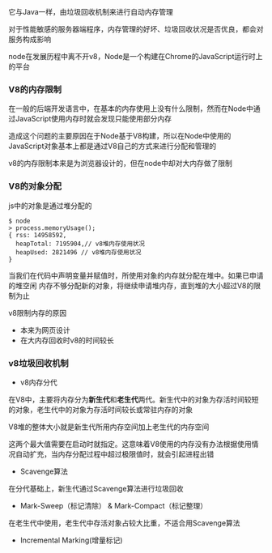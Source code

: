 它与Java一样，由垃圾回收机制来进行自动内存管理

对于性能敏感的服务器端程序，内存管理的好坏、垃圾回收状况是否优良，都会对服务构成影响

node在发展历程中离不开v8，Node是一个构建在Chrome的JavaScript运行时上的平台

### V8的内存限制

在一般的后端开发语言中，在基本的内存使用上没有什么限制，然而在Node中通过JavaScript使用内存时就会发现只能使用部分内存

造成这个问题的主要原因在于Node基于V8构建，所以在Node中使用的JavaScript对象基本上都是通过V8自己的方式来进行分配和管理的

v8的内存限制本来是为浏览器设计的，但在node中却对大内存做了限制

### V8的对象分配

js中的对象是通过堆分配的

```
$ node
> process.memoryUsage(); 
{ rss: 14958592,
  heapTotal: 7195904,// v8堆内存使用状况
  heapUsed: 2821496 // v8堆内存使用状况
}
```

当我们在代码中声明变量并赋值时，所使用对象的内存就分配在堆中。如果已申请的堆空闲 内存不够分配新的对象，将继续申请堆内存，直到堆的大小超过V8的限制为止

v8限制内存的原因
- 本来为网页设计
- 在大内存回收时v8的时间较长

### v8垃圾回收机制

- v8内存分代

在V8中，主要将内存分为**新生代**和**老生代**两代。新生代中的对象为存活时间较短的对象，老生代中的对象为存活时间较长或常驻内存的对象

V8堆的整体大小就是新生代所用内存空间加上老生代的内存空间

这两个最大值需要在启动时就指定。这意味着V8使用的内存没有办法根据使用情况自动扩充，当内存分配过程中超过极限值时，就会引起进程出错

- Scavenge算法

在分代基础上，新生代通过Scavenge算法进行垃圾回收

- Mark-Sweep（标记清除） & Mark-Compact（标记整理）

在老生代中使用，老生代中存活对象占较大比重，不适合用Scavenge算法

- Incremental Marking(增量标记)